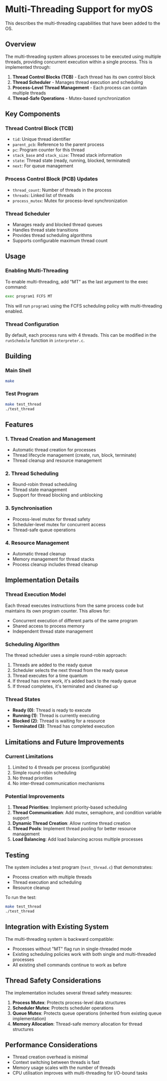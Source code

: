 # Multi-Threading Support for myOS

This describes the multi-threading capabilities that have been added to the OS.

## Overview

The multi-threading system allows processes to be executed using multiple threads, providing concurrent execution within a single process. This is implemented through:

1. **Thread Control Blocks (TCB)** - Each thread has its own control block
2. **Thread Scheduler** - Manages thread execution and scheduling
3. **Process-Level Thread Management** - Each process can contain multiple threads
4. **Thread-Safe Operations** - Mutex-based synchronization

## Key Components

### Thread Control Block (TCB)
- `tid`: Unique thread identifier
- `parent_pcb`: Reference to the parent process
- `pc`: Program counter for this thread
- `stack_base` and `stack_size`: Thread stack information
- `state`: Thread state (ready, running, blocked, terminated)
- `next`: For queue management

### Process Control Block (PCB) Updates
- `thread_count`: Number of threads in the process
- `threads`: Linked list of threads
- `process_mutex`: Mutex for process-level synchronization

### Thread Scheduler
- Manages ready and blocked thread queues
- Handles thread state transitions
- Provides thread scheduling algorithms
- Supports configurable maximum thread count

## Usage

### Enabling Multi-Threading
To enable multi-threading, add "MT" as the last argument to the exec command:

```bash
exec program1 FCFS MT
```

This will run `program1` using the FCFS scheduling policy with multi-threading enabled.

### Thread Configuration
By default, each process runs with 4 threads. This can be modified in the `runSchedule` function in `interpreter.c`.

## Building

### Main Shell
```bash
make
```

### Test Program
```bash
make test_thread
./test_thread
```

## Features

### 1. Thread Creation and Management
- Automatic thread creation for processes
- Thread lifecycle management (create, run, block, terminate)
- Thread cleanup and resource management

### 2. Thread Scheduling
- Round-robin thread scheduling
- Thread state management
- Support for thread blocking and unblocking

### 3. Synchronisation
- Process-level mutex for thread safety
- Scheduler-level mutex for concurrent access
- Thread-safe queue operations

### 4. Resource Management
- Automatic thread cleanup
- Memory management for thread stacks
- Process cleanup includes thread cleanup

## Implementation Details

### Thread Execution Model
Each thread executes instructions from the same process code but maintains its own program counter. This allows for:

- Concurrent execution of different parts of the same program
- Shared access to process memory
- Independent thread state management

### Scheduling Algorithm
The thread scheduler uses a simple round-robin approach:

1. Threads are added to the ready queue
2. Scheduler selects the next thread from the ready queue
3. Thread executes for a time quantum
4. If thread has more work, it's added back to the ready queue
5. If thread completes, it's terminated and cleaned up

### Thread States
- **Ready (0)**: Thread is ready to execute
- **Running (1)**: Thread is currently executing
- **Blocked (2)**: Thread is waiting for a resource
- **Terminated (3)**: Thread has completed execution

## Limitations and Future Improvements

### Current Limitations
1. Limited to 4 threads per process (configurable)
2. Simple round-robin scheduling
3. No thread priorities
4. No inter-thread communication mechanisms

### Potential Improvements
1. **Thread Priorities**: Implement priority-based scheduling
2. **Thread Communication**: Add mutex, semaphore, and condition variable support
3. **Dynamic Thread Creation**: Allow runtime thread creation
4. **Thread Pools**: Implement thread pooling for better resource management
5. **Load Balancing**: Add load balancing across multiple processes

## Testing

The system includes a test program (`test_thread.c`) that demonstrates:

- Process creation with multiple threads
- Thread execution and scheduling
- Resource cleanup

To run the test:
```bash
make test_thread
./test_thread
```

## Integration with Existing System

The multi-threading system is backward compatible:

- Processes without "MT" flag run in single-threaded mode
- Existing scheduling policies work with both single and multi-threaded processes
- All existing shell commands continue to work as before

## Thread Safety Considerations

The implementation includes several thread safety measures:

1. **Process Mutex**: Protects process-level data structures
2. **Scheduler Mutex**: Protects scheduler operations
3. **Queue Mutex**: Protects queue operations (inherited from existing queue implementation)
4. **Memory Allocation**: Thread-safe memory allocation for thread structures

## Performance Considerations

- Thread creation overhead is minimal
- Context switching between threads is fast
- Memory usage scales with the number of threads
- CPU utilisation improves with multi-threading for I/O-bound tasks

